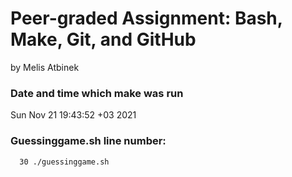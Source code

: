 # Peer-graded Assignment: Bash, Make, Git, and GitHub
by Melis Atbinek

### Date and time which make was run
Sun Nov 21 19:43:52 +03 2021

### Guessinggame.sh line number:
      30 ./guessinggame.sh
